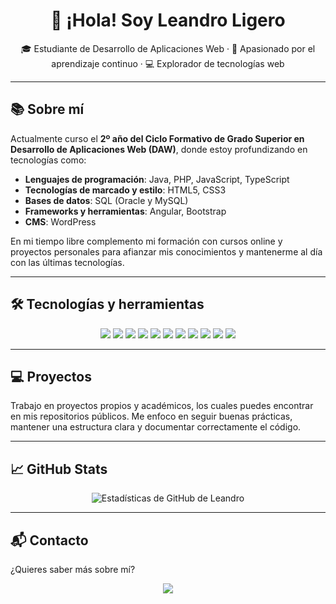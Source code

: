 <h1 align="center">👋 ¡Hola! Soy Leandro Ligero</h1>

<p align="center">
🎓 Estudiante de Desarrollo de Aplicaciones Web · 🌱 Apasionado por el aprendizaje continuo · 💻 Explorador de tecnologías web
</p>

---

## 📚 Sobre mí

Actualmente curso el **2º año del Ciclo Formativo de Grado Superior en Desarrollo de Aplicaciones Web (DAW)**, donde estoy profundizando en tecnologías como:

- **Lenguajes de programación**: Java, PHP, JavaScript, TypeScript  
- **Tecnologías de marcado y estilo**: HTML5, CSS3  
- **Bases de datos**: SQL (Oracle y MySQL)  
- **Frameworks y herramientas**: Angular, Bootstrap  
- **CMS**: WordPress  

En mi tiempo libre complemento mi formación con cursos online y proyectos personales para afianzar mis conocimientos y mantenerme al día con las últimas tecnologías.

---

## 🛠️ Tecnologías y herramientas

<p align="center">
  <img src="https://img.shields.io/badge/HTML5-E34F26?style=for-the-badge&logo=html5&logoColor=white" />
  <img src="https://img.shields.io/badge/CSS3-1572B6?style=for-the-badge&logo=css3&logoColor=white" />
  <img src="https://img.shields.io/badge/JavaScript-F7DF1E?style=for-the-badge&logo=javascript&logoColor=black" />
  <img src="https://img.shields.io/badge/TypeScript-007ACC?style=for-the-badge&logo=typescript&logoColor=white" />
  <img src="https://img.shields.io/badge/PHP-777BB4?style=for-the-badge&logo=php&logoColor=white" />
  <img src="https://img.shields.io/badge/Java-007396?style=for-the-badge&logo=java&logoColor=white" />
  <img src="https://img.shields.io/badge/MySQL-4479A1?style=for-the-badge&logo=mysql&logoColor=white" />
  <img src="https://img.shields.io/badge/Oracle-F80000?style=for-the-badge&logo=oracle&logoColor=white" />
  <img src="https://img.shields.io/badge/Angular-DD0031?style=for-the-badge&logo=angular&logoColor=white" />
  <img src="https://img.shields.io/badge/Bootstrap-563D7C?style=for-the-badge&logo=bootstrap&logoColor=white" />
  <img src="https://img.shields.io/badge/WordPress-21759B?style=for-the-badge&logo=wordpress&logoColor=white" />
</p>

---

## 💻 Proyectos

Trabajo en proyectos propios y académicos, los cuales puedes encontrar en mis repositorios públicos. Me enfoco en seguir buenas prácticas, mantener una estructura clara y documentar correctamente el código.

---

## 📈 GitHub Stats

<p align="center">
  <img src="https://github-readme-stats.vercel.app/api?username=leandroligero&show_icons=true&theme=radical" alt="Estadísticas de GitHub de Leandro" />
</p>

---

## 📬 Contacto

¿Quieres saber más sobre mí?

<p align="center">
  <a href="https://www.linkedin.com/in/leandro-ligero-91040830b/" target="_blank">
    <img src="https://img.shields.io/badge/LinkedIn-Leandro%20Ligero-0e76a8?style=for-the-badge&logo=linkedin&logoColor=white" />
  </a>
</p>
